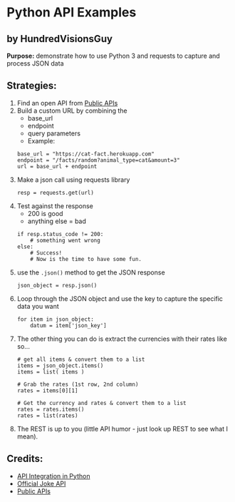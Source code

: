 # Python API Examples
## by HundredVisionsGuy 

**Purpose:**  demonstrate how to use Python 3 and requests to capture and process JSON data 

## Strategies:
1. Find an open API from [Public APIs](https://github.com/public-apis/public-apis)
2. Build a custom URL by combining the 
    * base_url
    * endpoint
    * query parameters
    * Example: 
    ```
    base_url = "https://cat-fact.herokuapp.com"
    endpoint = "/facts/random?animal_type=cat&amount=3"
    url = base_url + endpoint
    ```
3. Make a json call using requests library
    ```
    resp = requests.get(url)
    ```
4. Test against the response 
    * 200 is good
    * anything else = bad
    ```
    if resp.status_code != 200:
        # something went wrong
    else:
        # Success!
        # Now is the time to have some fun.
    ```
5. use the `.json()` method to get the JSON response
    ```
    json_object = resp.json()
    ```
6. Loop through the JSON object and use the key to capture the specific data you want 
    ```
    for item in json_object:
        datum = item['json_key']
    ```
7. The other thing you can do is extract the currencies with their rates like so...
    ```
    # get all items & convert them to a list
    items = json_object.items()
    items = list( items )
    
    # Grab the rates (1st row, 2nd column)
    rates = items[0][1]
    
    # Get the currency and rates & convert them to a list
    rates = rates.items()
    rates = list(rates)
    ```
8. The REST is up to you (little API humor - just look up REST to see what I mean).

## Credits:  
 * [API Integration in Python](https://realpython.com/api-integration-in-python)
 * [Official Joke API](https://github.com/15Dkatz/official_joke_api)
 * [Public APIs](https://github.com/public-apis/public-apis)

